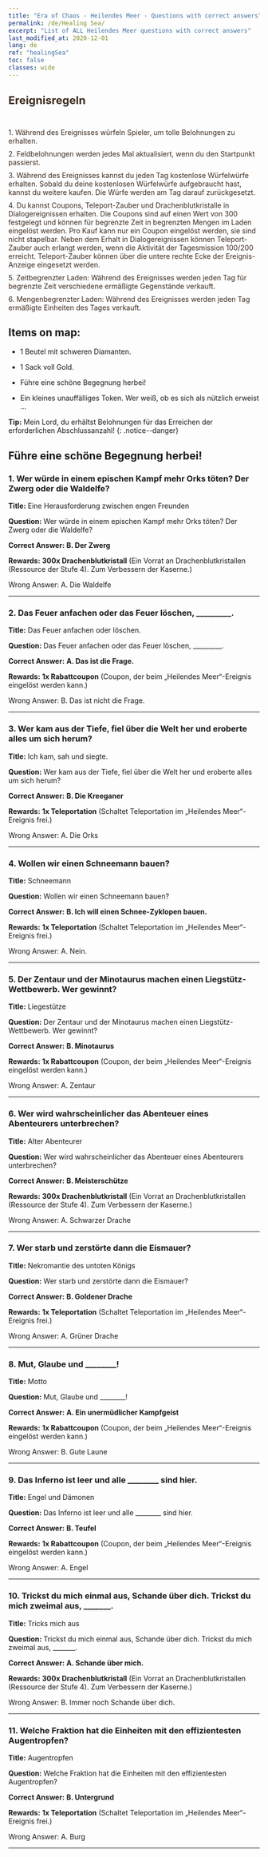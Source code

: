 ```yaml
---
title: "Era of Chaos - Heilendes Meer - Questions with correct answers"
permalink: /de/Healing Sea/
excerpt: "List of ALL Heilendes Meer questions with correct answers"
last_modified_at: 2020-12-01
lang: de
ref: "healingSea"
toc: false
classes: wide
---
```


## <span style="color: #3c2a1e;font-size:22px">Ereignisregeln</span><br/><span style="color: #ffffff;font-size:6px"> </span><br/>
   <span style="color: #3c2a1e">1. Während des Ereignisses würfeln Spieler, um tolle Belohnungen zu erhalten.</span><br/><span style="color: #ffffff;font-size:6px">　</span><br/>
   <span style="color: #3c2a1e">2. Feldbelohnungen werden jedes Mal aktualisiert, wenn du den Startpunkt passierst.</span><br/><span style="color: #ffffff;font-size:6px">　</span><br/>
   <span style="color: #3c2a1e">3. Während des Ereignisses kannst du jeden Tag kostenlose Würfelwürfe erhalten. Sobald du deine kostenlosen Würfelwürfe aufgebraucht hast, kannst du weitere kaufen. Die Würfe werden am Tag darauf zurückgesetzt.</span><br/><span style="color: #ffffff;font-size:6px">　</span><br/>
   <span style="color: #3c2a1e">4. Du kannst Coupons, Teleport-Zauber und Drachenblutkristalle in Dialogereignissen erhalten. Die Coupons sind auf einen Wert von 300 festgelegt und können für begrenzte Zeit in begrenzten Mengen im Laden eingelöst werden. Pro Kauf kann nur ein Coupon eingelöst werden, sie sind nicht stapelbar. Neben dem Erhalt in Dialogereignissen können Teleport-Zauber auch erlangt werden, wenn die Aktivität der Tagesmission 100/200 erreicht. Teleport-Zauber können über die untere rechte Ecke der Ereignis-Anzeige eingesetzt werden.</span><br/><span style="color: #ffffff;font-size:6px">　</span><br/>
   <span style="color: #3c2a1e">5. Zeitbegrenzter Laden: Während des Ereignisses werden jeden Tag für begrenzte Zeit verschiedene ermäßigte Gegenstände verkauft.</span><br/><span style="color: #ffffff;font-size:6px">　</span><br/>
   <span style="color: #3c2a1e">6. Mengenbegrenzter Laden: Während des Ereignisses werden jeden Tag ermäßigte Einheiten des Tages verkauft.</span><br/>
## Items on map: 

  -  1 Beutel mit schweren Diamanten. 

  -  1 Sack voll Gold. 

  -  Führe eine schöne Begegnung herbei! 

  -  Ein kleines unauffälliges Token. Wer weiß, ob es sich als nützlich erweist ... 

**Tip:** Mein Lord, du erhältst Belohnungen für das Erreichen der erforderlichen Abschlussanzahl!
{: .notice--danger}

## Führe eine schöne Begegnung herbei! 

### 1. Wer würde in einem epischen Kampf mehr Orks töten? Der Zwerg oder die Waldelfe? 

   **Title:**  Eine Herausforderung zwischen engen Freunden

   **Question:** Wer würde in einem epischen Kampf mehr Orks töten? Der Zwerg oder die Waldelfe?

   **Correct Answer:** **B. Der Zwerg** 

   **Rewards:**  **300x Drachenblutkristall** (Ein Vorrat an Drachenblutkristallen (Ressource der Stufe 4). Zum Verbessern der Kaserne.)

   Wrong Answer: A. Die Waldelfe

---

### 2. Das Feuer anfachen oder das Feuer löschen, _________. 

   **Title:**  Das Feuer anfachen oder löschen.

   **Question:** Das Feuer anfachen oder das Feuer löschen, _________.

   **Correct Answer:** **A. Das ist die Frage.** 

   **Rewards:**  **1x Rabattcoupon** (Coupon, der beim „Heilendes Meer“-Ereignis eingelöst werden kann.)

   Wrong Answer: B. Das ist nicht die Frage.

---

### 3. Wer kam aus der Tiefe, fiel über die Welt her und eroberte alles um sich herum? 

   **Title:**  Ich kam, sah und siegte.

   **Question:** Wer kam aus der Tiefe, fiel über die Welt her und eroberte alles um sich herum?

   **Correct Answer:** **B. Die Kreeganer** 

   **Rewards:**  **1x Teleportation** (Schaltet Teleportation im „Heilendes Meer“-Ereignis frei.)

   Wrong Answer: A. Die Orks

---

### 4. Wollen wir einen Schneemann bauen? 

   **Title:**  Schneemann

   **Question:** Wollen wir einen Schneemann bauen?

   **Correct Answer:** **B. Ich will einen Schnee-Zyklopen bauen.** 

   **Rewards:**  **1x Teleportation** (Schaltet Teleportation im „Heilendes Meer“-Ereignis frei.)

   Wrong Answer: A. Nein.

---

### 5. Der Zentaur und der Minotaurus machen einen Liegstütz-Wettbewerb. Wer gewinnt? 

   **Title:**  Liegestütze

   **Question:** Der Zentaur und der Minotaurus machen einen Liegstütz-Wettbewerb. Wer gewinnt?

   **Correct Answer:** **B. Minotaurus** 

   **Rewards:**  **1x Rabattcoupon** (Coupon, der beim „Heilendes Meer“-Ereignis eingelöst werden kann.)

   Wrong Answer: A. Zentaur

---

### 6. Wer wird wahrscheinlicher das Abenteuer eines Abenteurers unterbrechen? 

   **Title:**  Alter Abenteurer

   **Question:** Wer wird wahrscheinlicher das Abenteuer eines Abenteurers unterbrechen?

   **Correct Answer:** **B. Meisterschütze** 

   **Rewards:**  **300x Drachenblutkristall** (Ein Vorrat an Drachenblutkristallen (Ressource der Stufe 4). Zum Verbessern der Kaserne.)

   Wrong Answer: A. Schwarzer Drache

---

### 7. Wer starb und zerstörte dann die Eismauer? 

   **Title:**  Nekromantie des untoten Königs

   **Question:** Wer starb und zerstörte dann die Eismauer?

   **Correct Answer:** **B. Goldener Drache** 

   **Rewards:**  **1x Teleportation** (Schaltet Teleportation im „Heilendes Meer“-Ereignis frei.)

   Wrong Answer: A. Grüner Drache

---

### 8. Mut, Glaube und ________! 

   **Title:**  Motto

   **Question:** Mut, Glaube und ________!

   **Correct Answer:** **A. Ein unermüdlicher Kampfgeist** 

   **Rewards:**  **1x Rabattcoupon** (Coupon, der beim „Heilendes Meer“-Ereignis eingelöst werden kann.)

   Wrong Answer: B. Gute Laune

---

### 9. Das Inferno ist leer und alle ________ sind hier. 

   **Title:**  Engel und Dämonen

   **Question:** Das Inferno ist leer und alle ________ sind hier.

   **Correct Answer:** **B. Teufel** 

   **Rewards:**  **1x Rabattcoupon** (Coupon, der beim „Heilendes Meer“-Ereignis eingelöst werden kann.)

   Wrong Answer: A. Engel

---

### 10. Trickst du mich einmal aus, Schande über dich. Trickst du mich zweimal aus, _______. 

   **Title:**  Tricks mich aus

   **Question:** Trickst du mich einmal aus, Schande über dich. Trickst du mich zweimal aus, _______.

   **Correct Answer:** **A. Schande über mich.** 

   **Rewards:**  **300x Drachenblutkristall** (Ein Vorrat an Drachenblutkristallen (Ressource der Stufe 4). Zum Verbessern der Kaserne.)

   Wrong Answer: B. Immer noch Schande über dich.

---

### 11. Welche Fraktion hat die Einheiten mit den effizientesten Augentropfen? 

   **Title:**  Augentropfen

   **Question:** Welche Fraktion hat die Einheiten mit den effizientesten Augentropfen?

   **Correct Answer:** **B. Untergrund** 

   **Rewards:**  **1x Teleportation** (Schaltet Teleportation im „Heilendes Meer“-Ereignis frei.)

   Wrong Answer: A. Burg

---

